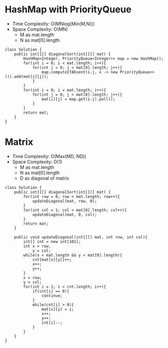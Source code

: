 # HashMap with PriorityQueue
* Time Complexity: O(MNlog(Min(M,N)))
* Space Complexity: O(MN)
	* M as mat.length
	* N as mat[0].length	
```
class Solution {
    public int[][] diagonalSort(int[][] mat) {
        HashMap<Integer, PriorityQueue<Integer>> map = new HashMap();
        for(int i = 0; i < mat.length; i++){
            for(int j = 0; j < mat[0].length; j++){
                map.computeIfAbsent(i-j, x -> new PriorityQueue<>()).add(mat[i][j]);
            }
        }
        for(int i = 0; i < mat.length; i++){
            for(int j = 0; j < mat[0].length; j++){
                mat[i][j] = map.get(i-j).poll();
            }
        }
        return mat;
    }
}
```
# Matrix
* Time Complexity: O(Max(MD, ND))
* Space Complexity: O(1)
	* M as mat.length
	* N as mat[0].length
	* D as diagonal of matrix
```
class Solution {
    public int[][] diagonalSort(int[][] mat) {
        for(int row = 0; row < mat.length; row++){
            updateDiagonal(mat, row, 0);
        }
        for(int col = 1; col < mat[0].length; col++){
            updateDiagonal(mat, 0, col);
        }
        return mat;
    }

    public void updateDiagonal(int[][] mat, int row, int col){
        int[] cnt = new int[101];
        int x = row,
            y = col;
        while(x < mat.length && y < mat[0].length){
            cnt[mat[x][y]]++;
            x++;
            y++;
        }
        x = row;
        y = col;
        for(int i = 1; i < cnt.length; i++){
            if(cnt[i] == 0){
                continue;
            }
            while(cnt[i] > 0){
                mat[x][y] = i;
                x++;
                y++;
                cnt[i]--;
            }
        }
    }
}
```